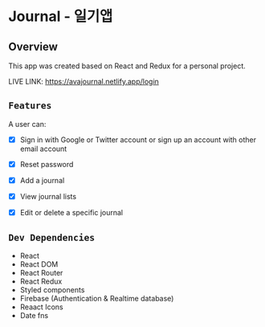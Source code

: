 # Journal - 일기앱

## Overview
This app was created based on React and Redux for a personal project.

LIVE LINK: https://avajournal.netlify.app/login



## `Features`
A user can:

- [x] Sign in with Google or Twitter account or sign up an account with other email account
- [x] Reset password
- [x] Add a journal
- [x] View journal lists
- [x] Edit or delete a specific journal


## `Dev Dependencies`
- React
- React DOM
- React Router
- React Redux
- Styled components
- Firebase (Authentication & Realtime database)
- Reaact Icons
- Date fns


